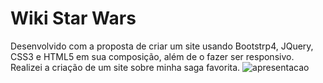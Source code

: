 # Wiki Star Wars
Desenvolvido com a proposta de criar um site usando Bootstrp4, JQuery, CSS3 e HTML5 em sua composição, além de o fazer ser responsivo. Realizei a criação de um site sobre minha saga favorita.
![apresentacao](https://user-images.githubusercontent.com/58959147/112777519-d4e00c80-9018-11eb-946c-1257424c45ee.gif)
